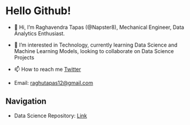 # Hello Github!
- 👋 Hi, I’m Raghavendra Tapas (@Napster8), Mechanical Engineer, Data Analytics Enthusiast.

- 👀 I’m interested in Technology, currently learning Data Science and Machine Learning Models, looking to collaborate on Data Science Projects

- 📫 How to reach me [Twitter](https://twitter.com/raghutapas12/"@raghutapas12")

- Email: raghutapas12@gmail.com

## Navigation

- Data Science Repository: [Link](https://github.com/Napster8/Data-Science)


